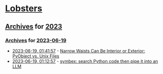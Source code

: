 # [Lobsters](../../../README.md)

## [Archives](../../index.md) for [2023](../index.md)

### [Archives](../../index.md) for [2023-06-19](index.md)

* [2023-06-19, 01:41:57](https://lobste.rs/s/l1pahw/narrow_waists_can_be_interior_exterior) - [Narrow Waists Can Be Interior or Exterior: PyObject vs. Unix Files](https://www.oilshell.org/blog/2023/06/narrow-waist.html)
* [2023-06-19, 01:12:57](https://lobste.rs/s/fsqkxg/symbex_search_python_code_then_pipe_it) - [symbex: search Python code then pipe it into an LLM](https://simonwillison.net/2023/Jun/18/symbex/)
